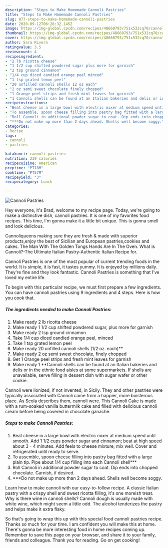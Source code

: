 ```yaml
---
description: "Steps to Make Homemade Cannoli Pastries"
title: "Steps to Make Homemade Cannoli Pastries"
slug: 877-steps-to-make-homemade-cannoli-pastries
date: 2020-09-12T06:28:32.145Z
image: https://img-global.cpcdn.com/recipes/48660793/751x532cq70/cannoli-pastries-recipe-main-photo.jpg
thumbnail: https://img-global.cpcdn.com/recipes/48660793/751x532cq70/cannoli-pastries-recipe-main-photo.jpg
cover: https://img-global.cpcdn.com/recipes/48660793/751x532cq70/cannoli-pastries-recipe-main-photo.jpg
author: Sara Rivera
ratingvalue: 3.5
reviewcount: 4
recipeingredient:
- "2 lb ricotta cheese"
- "1 1/2 cup shifted powdered sugar plus more for garnish"
- "2 tsp ground cinnamon"
- "1/4 cup diced candied orange peel minced"
- "1 tsp grated lemon peel"
- "20 unfilled cannoli shells 12 oz each"
- "2 oz semi sweet chocolate finely chopped"
- "1 Orange peel strips and fresh mint leaves for garnish"
- "1 Cannoli shells can be found at an Italian bakeries and delis or in the ethnic food aisles at some supermarkets  If shells are unavailable serve filling in dessert dish with sugar wafer or other cookie"
recipeinstructions:
- "Beat cheese in a large bowl with electric mixer at medium speed until smooth. Add 1 1/2 cups powder sugar and cinnamon; beat at high speed about 3 - 4 minutes. Add feels to cheese mixture; mix well. Cover and refrigerated until ready to serve."
- "To assemble, spoon cheese filling into pastry bag fitted with a large plain tip. Pipe about 1/4 cup filling into each Cannoli shell***"
- "Roll Cannoli in additional powder sugar to coat. Dip ends into chopped chocolate. Garnish, if desired."
- "***Do not make up more than 2 days ahead. Shells well become soggy."
categories:
- Recipe
tags:
- cannoli
- pastries

katakunci: cannoli pastries 
nutrition: 239 calories
recipecuisine: American
preptime: "PT18M"
cooktime: "PT57M"
recipeyield: "3"
recipecategory: Lunch

---
```



![Cannoli Pastries](https://img-global.cpcdn.com/recipes/48660793/751x532cq70/cannoli-pastries-recipe-main-photo.jpg)

Hey everyone, it's Brad, welcome to my recipe page. Today, we're going to make a distinctive dish, cannoli pastries. It is one of my favorites food recipes. This time, I'm gonna make it a little bit unique. This is gonna smell and look delicious.

Cannoliqueens making sure they are fresh &amp; made with superior products,enjoy the best of Sicilian and European pastries,cookies and cakes. The Man With The Golden Tongs Hands Are In The Oven. What is Cannoli?-The Ultimate Italian Pastry-Authentic Italian Recipe for.

Cannoli Pastries is one of the most popular of current trending foods in the world. It is simple, it is fast, it tastes yummy. It is enjoyed by millions daily. They're fine and they look fantastic. Cannoli Pastries is something that I've loved my entire life.


To begin with this particular recipe, we must first prepare a few ingredients. You can have cannoli pastries using 9 ingredients and 4 steps. Here is how you cook that.

<!--inarticleads1-->

##### The ingredients needed to make Cannoli Pastries:

1. Make ready 2 lb ricotta cheese
1. Make ready 1 1/2 cup shifted powdered sugar, plus more for garnish
1. Make ready 2 tsp ground cinnamon
1. Take 1/4 cup diced candied orange peel, minced
1. Take 1 tsp grated lemon peel
1. Make ready 20 unfilled cannoli shells (1/2 oz. each)**
1. Make ready 2 oz semi sweet chocolate, finely chopped
1. Get 1 Orange peel strips and fresh mint leaves for garnish
1. Make ready 1 **Cannoli shells can be found at an Italian bakeries and delis or in the ethnic food aisles at some supermarkets.  If shells are unavailable, serve filling in dessert dish with sugar wafer or other cookie.


Cannoli were lionized, if not invented, in Sicily. They and other pastries were typically associated with Cannoli came from a happier, more boisterous place. As Scola describes them, cannoli were. This Cannoli Cake is made with a rum-soaked vanilla buttermilk cake and filled with delicious cannoli cream before being covered in chocolate ganache. 

<!--inarticleads2-->

##### Steps to make Cannoli Pastries:

1. Beat cheese in a large bowl with electric mixer at medium speed until smooth. Add 1 1/2 cups powder sugar and cinnamon; beat at high speed about 3 - 4 minutes. Add feels to cheese mixture; mix well. Cover and refrigerated until ready to serve.
1. To assemble, spoon cheese filling into pastry bag fitted with a large plain tip. Pipe about 1/4 cup filling into each Cannoli shell***
1. Roll Cannoli in additional powder sugar to coat. Dip ends into chopped chocolate. Garnish, if desired.
1. ***Do not make up more than 2 days ahead. Shells well become soggy.


Learn how to make cannoli with our easy-to-follow recipe. A classic Italian pastry with a crispy shell and sweet ricotta filling, it&#39;s one moreish treat. Why is there wine in cannoli shells? Cannoli dough is usually made with white wine, which might seem a little odd. The alcohol tenderizes the pastry and helps make it extra flaky. 

So that's going to wrap this up with this special food cannoli pastries recipe. Thanks so much for your time. I am confident you will make this at home. There's gonna be more interesting food in home recipes coming up. Remember to save this page on your browser, and share it to your family, friends and colleague. Thank you for reading. Go on get cooking!
